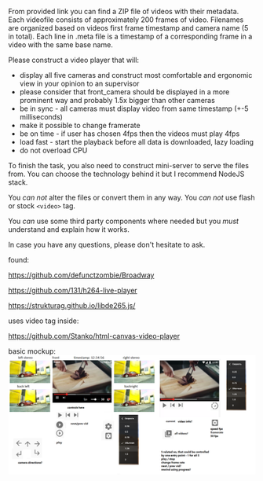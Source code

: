 From provided link you can find a ZIP file of videos with their metadata.
Each videofile consists of approximately 200 frames of video. 
Filenames are organized based on videos first frame timestamp and camera name (5 in total).
Each line in .meta file is a timestamp of a corresponding frame in a video with the same base name.

Please construct a video player that will:
- display all five cameras and construct most comfortable and ergonomic view in your opinion to an supervisor
- please consider that front_camera should be displayed in a more prominent way and probably 1.5x bigger than other cameras
- be in sync - all cameras must display video from same timestamp (+-5 milliseconds)
- make it possible to change framerate
- be on time - if user has chosen 4fps then the videos must play 4fps
- load fast - start the playback before all data is downloaded, lazy loading
- do not overload CPU

To finish the task, you also need to construct mini-server to serve the files from. You can choose the technology behind it but I recommend NodeJS stack.

You *can not* alter the files or convert them in any way.
You *can not* use flash or stock `<video>` tag.

You *can* use some third party components where needed but you *must* understand and explain how it works.

In case you have any questions, please don't hesitate to ask.

found:

https://github.com/defunctzombie/Broadway

https://github.com/131/h264-live-player

https://strukturag.github.io/libde265.js/

uses video tag inside: 

https://github.com/Stanko/html-canvas-video-player

basic mockup:
![basic mockup](mock.png)

